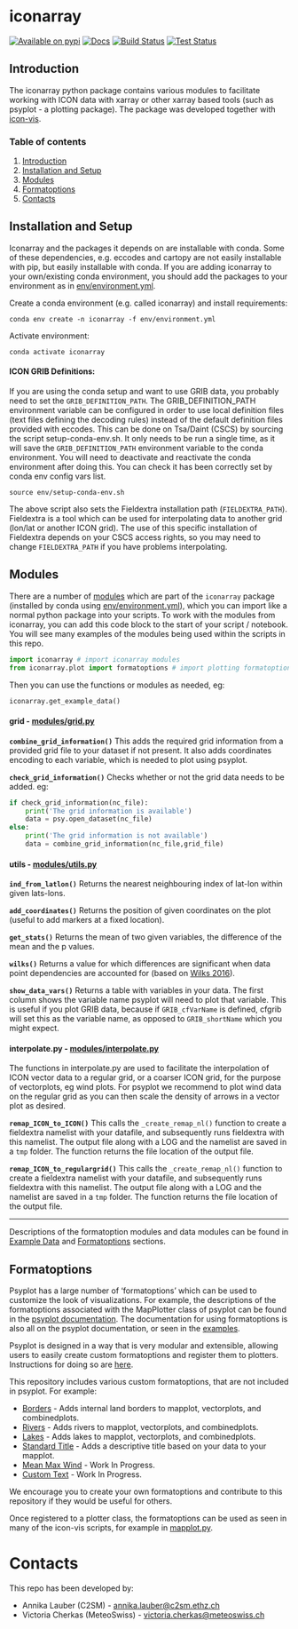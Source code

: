 # iconarray

[![Available on pypi](https://badge.fury.io/py/iconarray.svg)](https://pypi.python.org/pypi/iconarray/)
[![Docs](https://github.com/C2SM/iconarray/workflows/docs/badge.svg?branch=main)](https://c2sm.github.io/iconarray/)
[![Build Status](https://jenkins-mch.cscs.ch/job/iconarray_testsuite/badge/icon?config=build)](https://jenkins-mch.cscs.ch/job/iconarray_testsuite/)
[![Test Status](https://jenkins-mch.cscs.ch/job/iconarray_testsuite/badge/icon?config=test)](https://jenkins-mch.cscs.ch/job/iconarray_testsuite/)

## Introduction

The iconarray python package contains various modules to facilitate working with ICON data with xarray or other xarray based tools (such as psyplot - a plotting package). The package was developed together with [icon-vis](https://github.com/C2SM/icon-vis).

### Table of contents
1. [Introduction](#introduction)
2. [Installation and Setup](#installation-and-setup)
3. [Modules](#modules)
4. [Formatoptions](#formatoptions)
5. [Contacts](#contacts)

## Installation and Setup

Iconarray and the packages it depends on are installable with conda. Some of these dependencies, e.g. eccodes and cartopy are not easily installable with pip, but easily installable with conda. If you are adding iconarray to your own/existing conda environment, you should add the packages to your environment as in [env/environment.yml](env/environment.yml).

Create a conda environment (e.g. called iconarray) and install requirements:
```
conda env create -n iconarray -f env/environment.yml
```
Activate environment:
```
conda activate iconarray
```
#### ICON GRIB Definitions:
If you are using the conda setup and want to use GRIB data, you probably need to set the `GRIB_DEFINITION_PATH`. The GRIB_DEFINITION_PATH environment variable can be configured in order to use local definition files (text files defining the decoding rules) instead of the default definition files provided with eccodes. This can be done on Tsa/Daint (CSCS) by sourcing the script setup-conda-env.sh. It only needs to be run a single time, as it will save the `GRIB_DEFINITION_PATH` environment variable to the conda environment. You will need to deactivate and reactivate the conda environment after doing this. You can check it has been correctly set by conda env config vars list.

```
source env/setup-conda-env.sh
```

The above script also sets the Fieldextra installation path (`FIELDEXTRA_PATH`). Fieldextra is a tool which can be used for interpolating data to another grid (lon/lat or another ICON grid). The use of this specific installation of Fieldextra depends on your CSCS access rights, so you may need to change `FIELDEXTRA_PATH` if you have problems interpolating.

## Modules

There are a number of [modules](/iconarray) which are part of the `iconarray` package (installed by conda using [env/environment.yml](env/environment.yml)), which you can import like a normal python package into your scripts. To work with the modules from iconarray, you can add this code block to the start of your script / notebook. You will see many examples of the modules being used within the scripts in this repo.

```python
import iconarray # import iconarray modules
from iconarray.plot import formatoptions # import plotting formatoptions (for use with psyplot)
```

Then you can use the functions or modules as needed, eg:

```python
iconarray.get_example_data()
```

#### grid - [modules/grid.py](modules/grid.py)

**`combine_grid_information()`** This adds the required grid information from a provided grid file to your dataset if not present. It also adds coordinates encoding to each variable, which is needed to plot using psyplot.

**`check_grid_information()`** Checks whether or not the grid data needs to be added. eg:

```python
if check_grid_information(nc_file):
    print('The grid information is available')
    data = psy.open_dataset(nc_file)
else:
    print('The grid information is not available')
    data = combine_grid_information(nc_file,grid_file)
```

#### utils - [modules/utils.py](modules/utils.py)

**`ind_from_latlon()`** Returns the nearest neighbouring index of lat-lon within given lats-lons.

**`add_coordinates()`** Returns the position of given coordinates on the plot (useful to add markers at a fixed location).

**`get_stats()`** Returns the mean of two given variables, the difference of the mean and the p values.

**`wilks()`** Returns a value for which differences are significant when data point dependencies are accounted for (based on [Wilks 2016](https://journals.ametsoc.org/view/journals/bams/97/12/bams-d-15-00267.1.xml)).

**`show_data_vars()`** Returns a table with variables in your data. The first column shows the variable name psyplot will need to plot that variable.
This is useful if you plot GRIB data, because if `GRIB_cfVarName` is defined, cfgrib will set this as the variable name, as opposed to `GRIB_shortName` which you might expect.

#### interpolate.py - [modules/interpolate.py](modules/interpolate.py)

The functions in interpolate.py are used to facilitate the interpolation of ICON vector data to a regular grid, or a coarser ICON grid, for the purpose of vectorplots, eg wind plots. For psyplot we recommend to plot wind data on the regular grid as you can then scale the density of arrows in a vector plot as desired.

**`remap_ICON_to_ICON()`** This calls the `_create_remap_nl()` function to create a fieldextra namelist with your datafile, and subsequently runs fieldextra with this namelist. The output file along with a LOG and the namelist are saved in a `tmp` folder. The function returns the file location of the output file.

**`remap_ICON_to_regulargrid()`** This calls the `_create_remap_nl()` function to create a fieldextra namelist with your datafile, and subsequently runs fieldextra with this namelist. The output file along with a LOG and the namelist are saved in a `tmp` folder. The function returns the file location of the output file.

<hr>

Descriptions of the formatoption modules and data modules can be found in [Example Data](#example-data) and [Formatoptions](#formatoptions) sections.

## Formatoptions

Psyplot has a large number of ‘formatoptions’ which can be used to customize the look of visualizations. For example, the descriptions of the formatoptions associated with the MapPlotter class of psyplot can be found in the [psyplot documentation](https://psyplot.github.io/psy-maps/api/psy_maps.plotters.html#psy_maps.plotters.MapPlotter). The documentation for using formatoptions is also all on the psyplot documentation, or seen in the [examples](https://psyplot.github.io/examples/index.html).

Psyplot is designed in a way that is very modular and extensible, allowing users to easily create custom formatoptions and register them to plotters. Instructions for doing so are [here](https://psyplot.github.io/examples/general/example_extending_psyplot.html#3.-The-formatoption-approach).

This repository includes various custom formatoptions, that are not included in psyplot. For example:

* [Borders](/iconarray/plot/formatoptions/borders.py) - Adds internal land borders to mapplot, vectorplots, and combinedplots.
* [Rivers](/iconarray/plot/formatoptions/rivers.py) - Adds rivers to mapplot, vectorplots, and combinedplots.
* [Lakes](/iconarray/plot/formatoptions/lakes.py) - Adds lakes to mapplot, vectorplots, and combinedplots.
* [Standard Title](/iconarray/plot/formatoptions/standardtitle.py) - Adds a descriptive title based on your data to your mapplot.
* [Mean Max Wind](/iconarray/plot/formatoptions/meanmaxwind.py) - Work In Progress.
* [Custom Text](/iconarray/plot/formatoptions/customtext.py) - Work In Progress.

We encourage you to create your own formatoptions and contribute to this repository if they would be useful for others.

Once registered to a plotter class, the formatoptions can be used as seen in many of the icon-vis scripts, for example in [mapplot.py](https://github.com/C2SM/icon-vis/blob/master/mapplot/mapplot.py).

# Contacts

This repo has been developed by:
* Annika Lauber (C2SM) - annika.lauber@c2sm.ethz.ch
* Victoria Cherkas (MeteoSwiss) - victoria.cherkas@meteoswiss.ch
